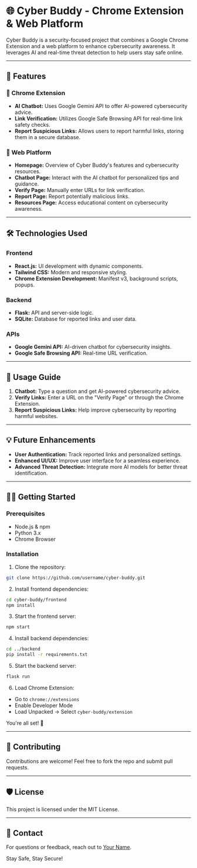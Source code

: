 # 🌐 Cyber Buddy - Chrome Extension & Web Platform

Cyber Buddy is a security-focused project that combines a Google Chrome Extension and a web platform to enhance cybersecurity awareness. It leverages AI and real-time threat detection to help users stay safe online.

---

## 🚀 Features

### 🔹 Chrome Extension
- **AI Chatbot:** Uses Google Gemini API to offer AI-powered cybersecurity advice.
- **Link Verification:** Utilizes Google Safe Browsing API for real-time link safety checks.
- **Report Suspicious Links:** Allows users to report harmful links, storing them in a secure database.

### 🔹 Web Platform
- **Homepage:** Overview of Cyber Buddy's features and cybersecurity resources.
- **Chatbot Page:** Interact with the AI chatbot for personalized tips and guidance.
- **Verify Page:** Manually enter URLs for link verification.
- **Report Page:** Report potentially malicious links.
- **Resources Page:** Access educational content on cybersecurity awareness.

---

## 🛠 Technologies Used

### Frontend
- **React.js:** UI development with dynamic components.
- **Tailwind CSS:** Modern and responsive styling.
- **Chrome Extension Development:** Manifest v3, background scripts, popups.

### Backend
- **Flask:** API and server-side logic.
- **SQLite:** Database for reported links and user data.

### APIs
- **Google Gemini API:** AI-driven chatbot for cybersecurity insights.
- **Google Safe Browsing API:** Real-time URL verification.

---

## 📌 Usage Guide

1. **Chatbot:** Type a question and get AI-powered cybersecurity advice.
2. **Verify Links:** Enter a URL on the "Verify Page" or through the Chrome Extension.
3. **Report Suspicious Links:** Help improve cybersecurity by reporting harmful websites.

---

## 💡 Future Enhancements
- **User Authentication:** Track reported links and personalized settings.
- **Enhanced UI/UX:** Improve user interface for a seamless experience.
- **Advanced Threat Detection:** Integrate more AI models for better threat identification.

---

## 🏃‍♂️ Getting Started

### Prerequisites
- Node.js & npm
- Python 3.x
- Chrome Browser

### Installation
1. Clone the repository:
```bash
git clone https://github.com/username/cyber-buddy.git
```

2. Install frontend dependencies:
```bash
cd cyber-buddy/frontend
npm install
```

3. Start the frontend server:
```bash
npm start
```

4. Install backend dependencies:
```bash
cd ../backend
pip install -r requirements.txt
```

5. Start the backend server:
```bash
flask run
```

6. Load Chrome Extension:
- Go to `chrome://extensions`
- Enable Developer Mode
- Load Unpacked -> Select `cyber-buddy/extension`

You're all set! 🚀

---

## 🎉 Contributing
Contributions are welcome! Feel free to fork the repo and submit pull requests.

---

## 🛡️ License
This project is licensed under the MIT License.

---

## 🤝 Contact
For questions or feedback, reach out to [Your Name](mailto:your-email@example.com).

Stay Safe, Stay Secure!

